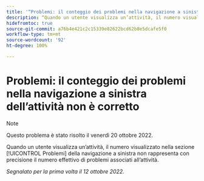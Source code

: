 ```yaml
---
title: '“Problemi: il conteggio dei problemi nella navigazione a sinistra dell’attività non è corretto”'
description: “Quando un utente visualizza un’attività, il numero visualizzato nella sezione Problemi della navigazione a sinistra non rappresenta con precisione il numero effettivo di problemi associati all’attività.”
hidefromtoc: true
source-git-commit: a76b4e421c2c15339e82622bcd62b8e5dcafe5f0
workflow-type: tm+mt
source-wordcount: '92'
ht-degree: 100%

---
```



# Problemi: il conteggio dei problemi nella navigazione a sinistra dell’attività non è corretto

>[!NOTE]
>
>Questo problema è stato risolto il venerdì 20 ottobre 2022.

Quando un utente visualizza un’attività, il numero visualizzato nella sezione [!UICONTROL Problemi] della navigazione a sinistra non rappresenta con precisione il numero effettivo di problemi associati all’attività.

_Segnalato per la prima volta il 12 ottobre 2022._

